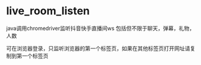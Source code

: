 # live_room_listen
java调用chromedriver监听抖音快手直播间ws 包括但不限于聊天，弹幕，礼物，人数

可在浏览器登录，只监听浏览器的第一个标签页，如果在其他标签页打开网址请复制到第一个标签页